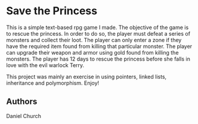 # Save the Princess

This is a simple text-based rpg game I made. The objective of the game is to rescue the princess. In order to do so, the player must defeat a series of monsters and collect their loot. The player can only enter a zone if they have the required item found from killing that particular monster. The player can upgrade their weapon and armor using gold found from killing the monsters. The player has 12 days to rescue the princess before she falls in love with the evil warlock Terry. 

This project was mainly an exercise in using pointers, linked lists, inheritance and polymorphism. Enjoy! 
 
## Authors

Daniel Church

